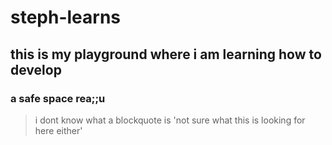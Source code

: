 # steph-learns
## this is my playground where i am learning how to develop
### a safe space rea;;u
> i dont know what a blockquote is
> 'not sure what this is looking for here either'
